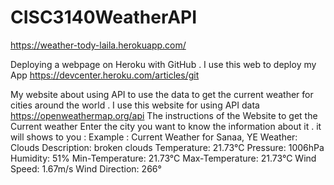 # CISC3140WeatherAPI

https://weather-tody-laila.herokuapp.com/

Deploying a webpage on Heroku with GitHub .
I use this web to deploy my App  https://devcenter.heroku.com/articles/git

My website about using API to use the data to get the current weather for cities around the world .
I use this website for using API data  https://openweathermap.org/api 
The instructions of the Website to get the Current weather Enter the city you want to know the information about it .
it will shows to you :
Example :
Current Weather for Sanaa, YE
Weather: Clouds
Description: broken clouds
Temperature: 21.73°C
Pressure: 1006hPa
Humidity: 51%
Min-Temperature: 21.73°C
Max-Temperature: 21.73°C
Wind Speed: 1.67m/s
Wind Direction: 266°

